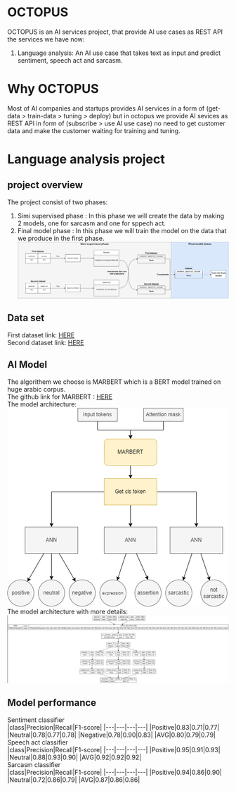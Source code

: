 # OCTOPUS
OCTOPUS is an AI services project, that provide AI use cases as REST API<br>
the services we have now:<br>
1. Language analysis: An AI use case that takes text as input and predict sentiment, speech act and sarcasm.

# Why OCTOPUS
Most of AI companies and startups provides AI services in a form of (get-data > train-data > tuning > deploy) but in octopus we provide AI sevices as REST API in form of (subscribe > use AI use case) no need to get customer data and make the customer waiting for training and tuning.

# Language analysis project
## project overview
The project consist of two phases:<br>
1. Simi supervised phase : In this phase we will create the data by making 2 models, one for sarcasm and one for sppech act.<br>
2. Final model phase : In this phase we will train the model on the data that we produce in the first phase.
<img src="project.png"><br>
## Data set
First dataset link: [HERE](https://aclanthology.org/2020.osact-1.5.pdf)<br>
Second dataset link: [HERE](http://lrec-conf.org/workshops/lrec2018/W30/pdf/22_W30.pdf)<br>
## AI Model
The algorithem we choose is MARBERT which is a BERT model trained on huge arabic corpus.<br>
The github link for MARBERT : [HERE](https://github.com/UBC-NLP/marbert)<br>
The model architecture:<br>
<img src="project2.png"><br>
The model architecture with more details:<br>
<img src="project3.png"><br>

## Model performance
Sentiment classifier<br>
|class|Precision|Recall|F1-score|
|---|---|---|---|
|Positive|0.83|0.71|0.77|
|Neutral|0.78|0.77|0.78|
|Negative|0.78|0.90|0.83|
|AVG|0.80|0.79|0.79|<br>
Speech act classifier<br>
|class|Precision|Recall|F1-score|
|---|---|---|---|
|Positive|0.95|0.91|0.93|
|Neutral|0.88|0.93|0.90|
|AVG|0.92|0.92|0.92|<br>
Sarcasm classifier<br>
|class|Precision|Recall|F1-score|
|---|---|---|---|
|Positive|0.94|0.86|0.90|
|Neutral|0.72|0.86|0.79|
|AVG|0.87|0.86|0.86|<br>

